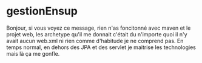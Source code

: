 # gestionEnsup
Bonjour, si vous voyez ce message, rien n'as foncitonné avec maven et le projet web, les archetype qu'il me donnait c'était du n'importe quoi il n'y avait aucun web.xml ni rien comme d'habitude je ne comprend pas. En temps normal, en dehors des JPA et des servlet je maitrise les technologies mais là ça me gonfle.
